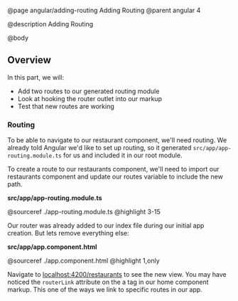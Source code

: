 @page angular/adding-routing Adding Routing
@parent angular 4

@description Adding Routing

@body

## Overview

In this part, we will:

- Add two routes to our generated routing module
- Look at hooking the router outlet into our markup
- Test that new routes are working

### Routing

To be able to navigate to our restaurant component, we'll need routing. We already told Angular we'd like to set up routing, so it generated `src/app/app-routing.module.ts` for us and included it in our root module.

To create a route to our restaurants component, we'll need to import our restaurants component and update our routes variable to include the new path.

__src/app/app-routing.module.ts__

@sourceref ./app-routing.module.ts
@highlight 3-15

Our router was already added to our index file during our initial app creation. But
lets remove everything else:

__src/app/app.component.html__

@sourceref ./app.component.html
@highlight 1,only

Navigate to <a href="http://localhost:4200/restaurants" target="\_blank">localhost:4200/restaurants</a> to see the new view. You may have noticed the ```routerLink``` attribute on the a tag in our home component markup. This one of the ways we link to specific routes in our app.

